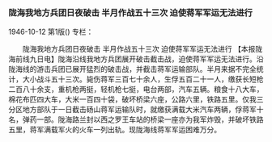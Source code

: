 ### 陇海我地方兵团日夜破击  半月作战五十三次  迫使蒋军军运无法进行

1946-10-12
第1版()
专栏：

　　陇海我地方兵团日夜破击
    半月作战五十三次
    迫使蒋军军运无法进行
    【本报陇海前线九日电】陇海沿线我地方兵团展开破击截击战，迫使蒋军军运无法进行。沿陇海线的游击兵团已展开猛烈的破击战，并截击蒋军运输部队。半月来据不完全统计，大小战斗五十三次。毙伤蒋军三百七十余人，生俘五百二十一人，缴获长短枪二百八十余支，重机枪两挺，轻机枪七挺，电台两部，汽车五辆。粮食十八大车，棉花布匹四大车，大米一百四十袋，破坏桥梁六座，公路六里，铁路五里。仅我三分区地方部队于一日截击砀山蒋军运输队时，就缴获满载大米汽车两辆，俘蒋军十名，弹药一部。陇海路兰封以西之罗王车站的桥梁一座亦为我军炸毁，并破坏铁路五里，蒋军满载军火的火车一列出轨。现陇海线蒋军军运困难万分。

